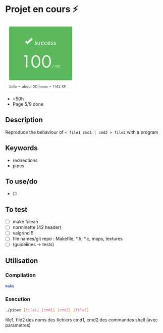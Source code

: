 # Projet en cours ⚡
![validation](./pipex.png)
- ~50h
- Page 5/9 done

## Description
Reproduce the behaviour of `< file1 cmd1 | cmd2 > file2` with a program 

## Keywords
- redirections
- pipes

## To use/do
- [ ]

## To test
- [ ] make fclean
- [ ] norminette (42 header)
- [ ] valgrind !!
- [ ] file names/git repo : Makefile, *.h, *.c, maps, textures
- [ ] (guidelines -> tests)

## Utilisation
### Compilation
```bash
make
```

### Execution
```bash
./pipex [file1] [cmd1] [cmd2] [file2]
```
file1, file2 des noms des fichiers
cmd1, cmd2 des commandes shell (avec parametres)